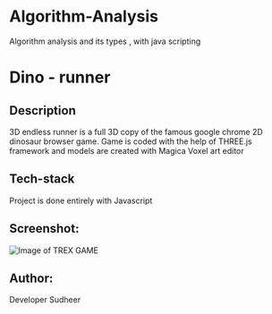 # Algorithm-Analysis
Algorithm analysis and its types , with java scripting
# Dino - runner

## Description

<p> 3D endless runner is a full 3D copy of the famous google chrome 2D dinosaur browser game. Game is coded with the help of THREE.js framework and models are created with Magica Voxel art editor</p>

## Tech-stack

<p> Project is done entirely with Javascript </p>
<!--<p> 3D is made with THREE.js framework https://github.com/mrdoob/three.js/ </p>
<p> Models created with MagicaVoxel art editor https://ephtracy.github.io/ </p>-->


## Screenshot:

![Image of TREX GAME](./trex.png)

## Author:

Developer Sudheer
